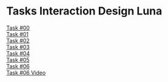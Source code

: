# Tasks Interaction Design Luna
[Task #00](https://www.canva.com/design/DAEKNXZ5ikM/view)<br>
[Task #01](https://github.com/LunaNaima/Interaction-Design-WS-20-21/blob/main/The%20Wallet%20Project_Luna%20Mohr_IXD%2020%2021%204.pdf)<br>
[Task #02](https://github.com/LunaNaima/Interaction-Design-WS-20-21/wiki/Task-%232)<br>
[Task #03](https://github.com/LunaNaima/Interaction-Design-WS-20-21/wiki/Task-%233)<br>
[Task #04](https://github.com/LunaNaima/Interaction-Design-WS-20-21/wiki/Task-%234)<br>
[Task #05](https://github.com/LunaNaima/Interaction-Design-WS-20-21/wiki/Task-%235)<br>
[Task #06](https://github.com/LunaNaima/Interaction-Design-WS-20-21/tree/main/Luna%20Task06)<br>
[Task #06 Video](https://youtu.be/6ngLat4a1qg)
